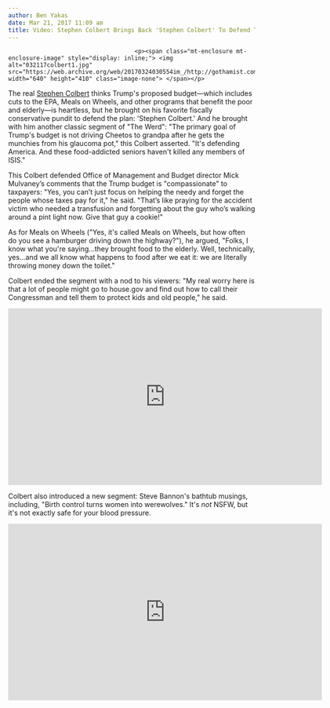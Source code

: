 ```yaml
---
author: Ben Yakas
date: Mar 21, 2017 11:09 am
title: Video: Stephen Colbert Brings Back 'Stephen Colbert' To Defend Trump's Budget
---
```


	
										<p><span class="mt-enclosure mt-enclosure-image" style="display: inline;"> <img alt="032117colbert1.jpg" src="https://web.archive.org/web/20170324030554im_/http://gothamist.com/attachments/byakas/032117colbert1.jpg" width="640" height="410" class="image-none"> </span></p>

<p>The real <a href="https://web.archive.org/web/20170324030554/http://gothamist.com/tags/stephencolbert">Stephen Colbert</a> thinks Trump&apos;s proposed budget&#x2014;which includes cuts to the EPA, Meals on Wheels, and other programs that benefit the poor and elderly&#x2014;is heartless, but he brought on his favorite fiscally conservative pundit to defend the plan: &apos;Stephen Colbert.&apos; And he brought with him another classic segment of &quot;The Werd&quot;: &quot;The primary goal of Trump&apos;s budget is not driving Cheetos to grandpa after he gets the munchies from his glaucoma pot,&quot; this Colbert asserted. &quot;It&apos;s defending America. And these food-addicted seniors haven&apos;t killed any members of ISIS.&quot;</p>

<p>This Colbert defended Office of Management and Budget director Mick Mulvaney&#x2019;s comments that the Trump budget is &quot;compassionate&quot; to taxpayers: &quot;Yes, you can&#x2019;t just focus on helping the needy and forget the people whose taxes pay for it,&quot; he said. &quot;That&#x2019;s like praying for the accident victim who needed a transfusion and forgetting about the guy who&#x2019;s walking around a pint light now. Give that guy a cookie!&quot;</p>

<p>As for Meals on Wheels (&quot;Yes, it&apos;s called Meals on Wheels, but how often do you see a hamburger driving down the highway?&quot;), he argued, &quot;Folks, I know what you&apos;re saying...they brought food to the elderly. Well, technically, yes...and we all know what happens to food after we eat it: we are literally throwing money down the toilet.&quot;</p>

<p>Colbert ended the segment with a nod to his viewers: &quot;My real worry here is that a lot of people might go to house.gov and find out how to call their Congressman and tell them to protect kids and old people,&quot; he said.</p>

<p><iframe width="640" height="360" src="https://web.archive.org/web/20170324030554if_/https://www.youtube.com/embed/e2wSfP0qoMk" frameborder="0" allowfullscreen></iframe></p>

<p>Colbert also introduced a new segment: Steve Bannon&apos;s bathtub musings, including, &quot;Birth control turns women into werewolves.&quot; It&apos;s <em>not</em> NSFW, but it&apos;s not exactly safe for your blood pressure. </p>

<p><iframe width="640" height="360" src="https://web.archive.org/web/20170324030554if_/https://www.youtube.com/embed/CeV3UEkJRr4" frameborder="0" allowfullscreen></iframe></p>					
										
									
				